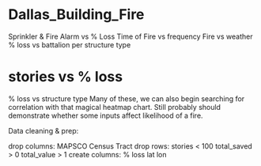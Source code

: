 # Dallas_Building_Fire

Sprinkler & Fire Alarm vs % Loss
Time of Fire vs frequency
Fire vs weather
% loss vs battalion
per structure type
# stories vs % loss
% loss vs structure type
Many of these, we can also begin searching for correlation with that magical heatmap chart.  Still probably should demonstrate whether some inputs affect likelihood of a fire.


Data cleaning & prep:

drop columns:
MAPSCO
Census Tract
drop rows:
stories < 100
total_saved > 0
total_value > 1
create columns:
% loss
lat
lon
